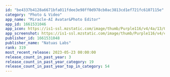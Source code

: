 ```yaml
---
id: "be4337b4128a6671bfa011fdee3e98ff0d978cb0ac3813cd1ef721fc6107115e"
category: "Photo & Video"
app_name: "Miracle-AI Avatar&Photo Editor"
app_id: 1661531046
app_icon: https://is1-ssl.mzstatic.com/image/thumb/Purple116/v4/4a/13/06/4a13066e-8681-4517-bc83-3ca9d4405415/AppIcon-0-0-1x_U007emarketing-0-0-0-7-0-0-sRGB-0-0-0-GLES2_U002c0-512MB-85-220-0-0.png/1024x1024bb.png
app_screenshot: https://is1-ssl.mzstatic.com/image/thumb/Purple116/v4/c3/ba/db/c3badb57-f0f2-08bb-35ee-4bf1516ffe6b/09453be5-594e-43c9-8ac4-31e97da46dbc_21.jpg/1242x2688bb.png
publisher_id: 1661531048
publisher_name: "Natuas Labs"
rank: 319
most_recent_release: 2023-05-23 00:00:00
release_count_in_past_year: 3
release_count_in_past_year_category: 19
release_count_in_past_year_top_in_category: 54
---
```


